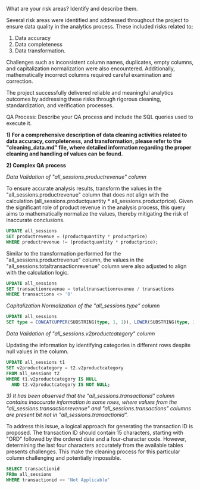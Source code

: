 What are your risk areas? Identify and describe them.

Several risk areas were identified and addressed throughout the project to ensure data quality in the analytics process.
These included risks related to;
1) Data accuracy 
2) Data completeness
3) Data transformation. 

Challenges such as inconsistent column names, duplicates, empty columns, and capitalization normalization were also encountered. Additionally, mathematically incorrect columns required careful examination and correction. 

The project successfully delivered reliable and meaningful analytics outcomes by addressing these risks through rigorous cleaning, standardization, and verification processes.


QA Process:
Describe your QA process and include the SQL queries used to execute it.


**1) For a comprehensive description of data cleaning activities related to data accuracy, completeness, and transformation, please refer to the "cleaning_data.md" file, where detailed information regarding the proper cleaning and handling of values can be found.**

**2) Complex QA process**

*Data Validation of "all_sessions.productrevenue" column*

To ensure accurate analysis results, transform the values in the "all_sessions.productrevenue" column that does not align with the calculation (all_sessions.productquantity * all_sessions.productprice). Given the significant role of product revenue in the analysis process, this query aims to mathematically normalize the values, thereby mitigating the risk of inaccurate conclusions.
```sql
UPDATE all_sessions
SET productrevenue = (productquantity * productprice)
WHERE productrevenue != (productquantity * productprice);
```

Similar to the transformation performed for the "all_sessions.productrevenue" column, the values in the "all_sessions.totaltransactionrevenue" column were also adjusted to align with the calculation logic.
```sql
UPDATE all_sessions
SET transactionrevenue = totaltransactionrevenue / transactions
WHERE transactions <> '0'
```

*Capitalization Normalization of the "all_sessions.type" column* 
```sql
UPDATE all_sessions
SET type = CONCAT(UPPER(SUBSTRING(type, 1, 1)), LOWER(SUBSTRING(type, 2)));
```

*Data Validation of "all_sessions.v2productcategory" column*

Updating the information by identifying categories in different rows despite null values in the column.
```sql
UPDATE all_sessions t1
SET v2productcategory = t2.v2productcategory
FROM all_sessions t2
WHERE t1.v2productcategory IS NULL
  AND t2.v2productcategory IS NOT NULL;
```  
  
*3) It has been observed that the "all_sessions.transactionid" column contains inaccurate information in some rows, where values from the "all_sessions.transactionrevenue" and "all_sessions.transactions" columns are present bit not in "all_sessions.transactionid".*

To address this issue, a logical approach for generating the transaction ID is proposed. The transaction ID should contain 15 characters, starting with "ORD" followed by the ordered date and a four-character code. However, determining the last four characters accurately from the available tables presents challenges. This make the cleaning process for this particular column challenging and potentially impossible.
```sql
SELECT transactionid
FROm all_sessions
WHERE transactionid <> 'Not Applicable'
```
